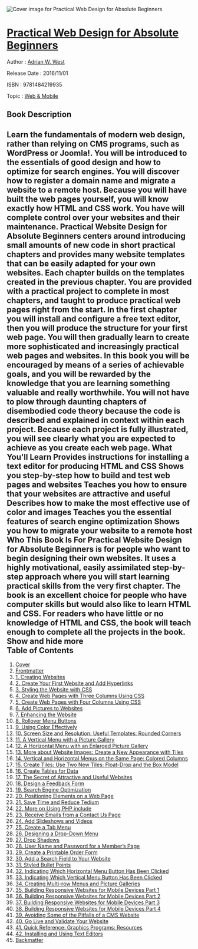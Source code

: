 ![Cover image for Practical Web Design for Absolute Beginners](https://imgdetail.ebookreading.net/cover/cover/web_mobile/EB9781484219935.jpg)

[Practical Web Design for Absolute Beginners](https://ebookreading.net/view/book/Practical+Web+Design+for+Absolute+Beginners-EB9781484219935_1.html "Practical Web Design for Absolute Beginners")
====================================================================================================================

Author : [Adrian W. West](https://ebookreading.net/search/author/Adrian+W.+West)

Release Date : 2016/11/01

ISBN : 9781484219935

Topic : [Web & Mobile](https://ebookreading.net/search/category/web-mobile)

Book Description
-----------------

 Learn the fundamentals of modern web design, rather than relying on CMS programs, such as WordPress or Joomla!. You will be introduced to the essentials of good design and how to optimize for search engines. You will discover how to register a domain name and migrate a website to a remote host. Because you will have built the web pages yourself, you will know exactly how HTML and CSS work. You have will complete control over your websites and their maintenance.
Practical Website Design for Absolute Beginners centers around introducing small amounts of new code in short practical chapters and provides many website templates that can be easily adapted for your own websites. Each chapter builds on the templates created in the previous chapter. You are provided with a practical project to complete in most chapters, and taught to produce practical web pages right from the start.
In the first chapter you will install and configure a free text editor, then you will produce the structure for your first web page. You will then gradually learn to create more sophisticated and increasingly practical web pages and websites.
In this book you will be encouraged by means of a series of achievable goals, and you will be rewarded by the knowledge that you are learning something valuable and really worthwhile. You will not have to plow through daunting chapters of disembodied code theory because the code is described and explained in context within each project. Because each project is fully illustrated, you will see clearly what you are expected to achieve as you create each web page.
What You'll Learn
Provides instructions for installing a text editor for producing HTML and CSS
Shows you step-by-step how to build and test web pages and websites
Teaches you how to ensure that your websites are attractive and useful
Describes how to make the most effective use of color and images
Teaches you the essential features of search engine optimization
Shows you how to migrate your website to a remote host
Who This Book Is For
Practical Website Design for Absolute Beginners is for people who want to begin designing their own websites. It uses a highly motivational, easily assimilated step-by-step approach where you will start learning practical skills from the very first chapter. The book is an excellent choice for people who have computer skills but would also like to learn HTML and CSS. For readers who have little or no knowledge of HTML and CSS, the book will teach enough to complete all the projects in the book.
        Show and hide more                
Table of Contents
-----------------

1. [Cover](https://ebookreading.net/view/book/Practical+Web+Design+for+Absolute+Beginners-EB9781484219935_1.html)
1. [Frontmatter](https://ebookreading.net/view/book/Practical+Web+Design+for+Absolute+Beginners-EB9781484219935_2.html)
1. [1. Creating Websites](https://ebookreading.net/view/book/Practical+Web+Design+for+Absolute+Beginners-EB9781484219935_3.html)
1. [2. Create Your First Website and Add Hyperlinks](https://ebookreading.net/view/book/Practical+Web+Design+for+Absolute+Beginners-EB9781484219935_4.html)
1. [3. Styling the Website with CSS](https://ebookreading.net/view/book/Practical+Web+Design+for+Absolute+Beginners-EB9781484219935_5.html)
1. [4. Create Web Pages with Three Columns Using CSS](https://ebookreading.net/view/book/Practical+Web+Design+for+Absolute+Beginners-EB9781484219935_6.html)
1. [5. Create Web Pages with Four Columns Using CSS](https://ebookreading.net/view/book/Practical+Web+Design+for+Absolute+Beginners-EB9781484219935_7.html)
1. [6. Add Pictures to Websites](https://ebookreading.net/view/book/Practical+Web+Design+for+Absolute+Beginners-EB9781484219935_8.html)
1. [7. Enhancing the Website](https://ebookreading.net/view/book/Practical+Web+Design+for+Absolute+Beginners-EB9781484219935_9.html)
1. [8. Rollover Menu Buttons](https://ebookreading.net/view/book/Practical+Web+Design+for+Absolute+Beginners-EB9781484219935_10.html)
1. [9. Using Color Effectively](https://ebookreading.net/view/book/Practical+Web+Design+for+Absolute+Beginners-EB9781484219935_11.html)
1. [10. Screen Size and Resolution: Useful Templates: Rounded Corners](https://ebookreading.net/view/book/Practical+Web+Design+for+Absolute+Beginners-EB9781484219935_12.html)
1. [11. A Vertical Menu with a Picture Gallery](https://ebookreading.net/view/book/Practical+Web+Design+for+Absolute+Beginners-EB9781484219935_13.html)
1. [12. A Horizontal Menu with an Enlarged Picture Gallery](https://ebookreading.net/view/book/Practical+Web+Design+for+Absolute+Beginners-EB9781484219935_14.html)
1. [13. More about Website Images: Create a New Appearance with Tiles](https://ebookreading.net/view/book/Practical+Web+Design+for+Absolute+Beginners-EB9781484219935_15.html)
1. [14. Vertical and Horizontal Menus on the Same Page: Colored Columns](https://ebookreading.net/view/book/Practical+Web+Design+for+Absolute+Beginners-EB9781484219935_16.html)
1. [15. Create Tiles: Use Two New Tiles: Float-Drop and the Box Model](https://ebookreading.net/view/book/Practical+Web+Design+for+Absolute+Beginners-EB9781484219935_17.html)
1. [16. Create Tables for Data](https://ebookreading.net/view/book/Practical+Web+Design+for+Absolute+Beginners-EB9781484219935_18.html)
1. [17. The Secret of Attractive and Useful Websites](https://ebookreading.net/view/book/Practical+Web+Design+for+Absolute+Beginners-EB9781484219935_19.html)
1. [18. Design a Feedback Form](https://ebookreading.net/view/book/Practical+Web+Design+for+Absolute+Beginners-EB9781484219935_20.html)
1. [19. Search Engine Optimization](https://ebookreading.net/view/book/Practical+Web+Design+for+Absolute+Beginners-EB9781484219935_21.html)
1. [20. Positioning Elements on a Web Page](https://ebookreading.net/view/book/Practical+Web+Design+for+Absolute+Beginners-EB9781484219935_22.html)
1. [21. Save Time and Reduce Tedium](https://ebookreading.net/view/book/Practical+Web+Design+for+Absolute+Beginners-EB9781484219935_23.html)
1. [22. More on Using PHP include](https://ebookreading.net/view/book/Practical+Web+Design+for+Absolute+Beginners-EB9781484219935_24.html)
1. [23. Receive Emails from a Contact Us Page](https://ebookreading.net/view/book/Practical+Web+Design+for+Absolute+Beginners-EB9781484219935_25.html)
1. [24. Add Slideshows and Videos](https://ebookreading.net/view/book/Practical+Web+Design+for+Absolute+Beginners-EB9781484219935_26.html)
1. [25. Create a Tab Menu](https://ebookreading.net/view/book/Practical+Web+Design+for+Absolute+Beginners-EB9781484219935_27.html)
1. [26. Designing a Drop-Down Menu](https://ebookreading.net/view/book/Practical+Web+Design+for+Absolute+Beginners-EB9781484219935_28.html)
1. [27. Drop Shadows](https://ebookreading.net/view/book/Practical+Web+Design+for+Absolute+Beginners-EB9781484219935_29.html)
1. [28. User Name and Password for a Member’s Page](https://ebookreading.net/view/book/Practical+Web+Design+for+Absolute+Beginners-EB9781484219935_30.html)
1. [29. Create a Printable Order Form](https://ebookreading.net/view/book/Practical+Web+Design+for+Absolute+Beginners-EB9781484219935_31.html)
1. [30. Add a Search Field to Your Website](https://ebookreading.net/view/book/Practical+Web+Design+for+Absolute+Beginners-EB9781484219935_32.html)
1. [31. Styled Bullet Points](https://ebookreading.net/view/book/Practical+Web+Design+for+Absolute+Beginners-EB9781484219935_33.html)
1. [32. Indicating Which Horizontal Menu Button Has Been Clicked](https://ebookreading.net/view/book/Practical+Web+Design+for+Absolute+Beginners-EB9781484219935_34.html)
1. [33. Indicating Which Vertical Menu Button Has Been Clicked](https://ebookreading.net/view/book/Practical+Web+Design+for+Absolute+Beginners-EB9781484219935_35.html)
1. [34. Creating Multi-row Menus and Picture Galleries](https://ebookreading.net/view/book/Practical+Web+Design+for+Absolute+Beginners-EB9781484219935_36.html)
1. [35. Building Responsive Websites for Mobile Devices Part 1](https://ebookreading.net/view/book/Practical+Web+Design+for+Absolute+Beginners-EB9781484219935_37.html)
1. [36. Building Responsive Websites for Mobile Devices Part 2](https://ebookreading.net/view/book/Practical+Web+Design+for+Absolute+Beginners-EB9781484219935_38.html)
1. [37. Building Responsive Websites for Mobile Devices Part 3](https://ebookreading.net/view/book/Practical+Web+Design+for+Absolute+Beginners-EB9781484219935_39.html)
1. [38. Building Responsive Websites for Mobile Devices Part 4](https://ebookreading.net/view/book/Practical+Web+Design+for+Absolute+Beginners-EB9781484219935_40.html)
1. [39. Avoiding Some of the Pitfalls of a CMS Website](https://ebookreading.net/view/book/Practical+Web+Design+for+Absolute+Beginners-EB9781484219935_41.html)
1. [40. Go Live and Validate Your Website](https://ebookreading.net/view/book/Practical+Web+Design+for+Absolute+Beginners-EB9781484219935_42.html)
1. [41. Quick Reference: Graphics Programs: Resources](https://ebookreading.net/view/book/Practical+Web+Design+for+Absolute+Beginners-EB9781484219935_43.html)
1. [42. Installing and Using Text Editors](https://ebookreading.net/view/book/Practical+Web+Design+for+Absolute+Beginners-EB9781484219935_44.html)
1. [Backmatter](https://ebookreading.net/view/book/Practical+Web+Design+for+Absolute+Beginners-EB9781484219935_45.html)
